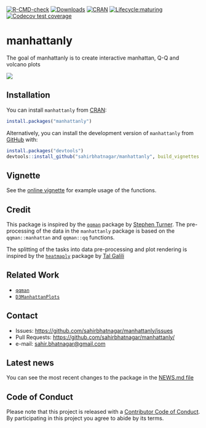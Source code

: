 <!-- badges: start -->
[![R-CMD-check](https://github.com/sahirbhatnagar/manhattanly/workflows/R-CMD-check/badge.svg)](https://github.com/sahirbhatnagar/manhattanly/actions)
[![Downloads](https://cranlogs.r-pkg.org/badges/grand-total/manhattanly?color=green)](https://www.r-pkg.org/pkg/manhattanly)
[![CRAN](https://www.r-pkg.org/badges/version/manhattanly?color=blue)](https://cran.r-project.org/package=manhattanly)
[![Lifecycle:maturing](https://img.shields.io/badge/lifecycle-maturing-blue.svg)](https://lifecycle.r-lib.org/articles/stages.html)
[![Codecov test coverage](https://codecov.io/gh/sahirbhatnagar/manhattanly/branch/master/graph/badge.svg)](https://codecov.io/gh/sahirbhatnagar/manhattanly?branch=master)
<!-- badges: end -->


<!--
![](http://cranlogs.r-pkg.org/badges/manhattanly?color=yellow)
![](http://cranlogs.r-pkg.org/badges/grand-total/manhattanly?color=yellowgreen)
-->

# manhattanly

The goal of manhattanly is to create interactive manhattan, Q-Q and volcano plots

![](http://i.imgur.com/n88LCky.gif)

## Installation

You can install `manhattanly` from [CRAN](https://cran.r-project.org/package=manhattanly):

```R
install.packages("manhattanly")
```

Alternatively, you can install the development version of `manhattanly` from [GitHub](https://github.com/sahirbhatnagar/manhattanly) with:

```R
install.packages("devtools")
devtools::install_github("sahirbhatnagar/manhattanly", build_vignettes = TRUE)
```

## Vignette

See the [online vignette](http://sahirbhatnagar.com/manhattanly/) for example usage of the functions.

## Credit

This package is inspired by the [`qqman`](https://github.com/stephenturner/qqman) package by [Stephen Turner](http://stephenturner.us/). The pre-processing of the data in the `manhattanly` package is based on the `qqman::manhattan` and `qqman::qq` functions. 

The splitting of the tasks into data pre-processing and plot rendering is inspired by the [`heatmaply`](https://github.com/talgalili/heatmaply) package by [Tal Galili](http://www.r-statistics.com/)


## Related Work

* [`qqman`](https://github.com/stephenturner/qqman)
* [`D3ManhattanPlots`](https://github.com/nstrayer/D3ManhattanPlots)






## Contact

* Issues: <https://github.com/sahirbhatnagar/manhattanly/issues>
* Pull Requests: <https://github.com/sahirbhatnagar/manhattanly/>
* e-mail: <sahir.bhatnagar@gmail.com>


## Latest news

You can see the most recent changes to the package in the [NEWS.md file](https://github.com/sahirbhatnagar/manhattanly/blob/master/NEWS.md)




## Code of Conduct

Please note that this project is released with a [Contributor Code of Conduct](CONDUCT.md). By participating in this project you agree to abide by its terms.
